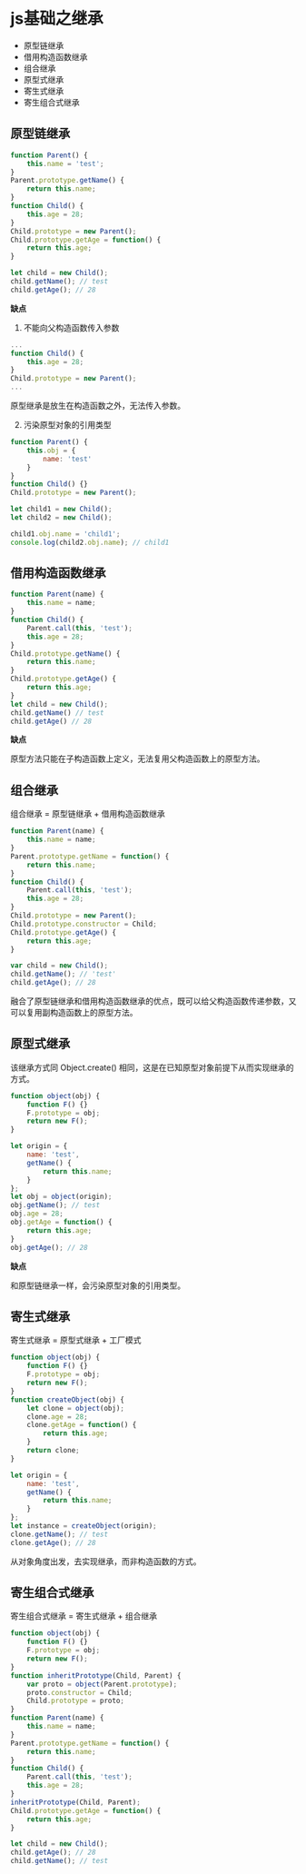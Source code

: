 # js基础之继承

+ 原型链继承
+ 借用构造函数继承
+ 组合继承
+ 原型式继承
+ 寄生式继承
+ 寄生组合式继承

## 原型链继承

```js
function Parent() {
    this.name = 'test';
}
Parent.prototype.getName() {
    return this.name;
}
function Child() {
    this.age = 28;
}
Child.prototype = new Parent();
Child.prototype.getAge = function() {
    return this.age;
}

let child = new Child();
child.getName(); // test
child.getAge(); // 28
```

**缺点**

1. 不能向父构造函数传入参数

```js
...
function Child() {
    this.age = 28;
}
Child.prototype = new Parent();
...
```
原型继承是放生在构造函数之外，无法传入参数。

2. 污染原型对象的引用类型

```js
function Parent() {
    this.obj = {
        name: 'test'
    }
}
function Child() {}
Child.prototype = new Parent();

let child1 = new Child();
let child2 = new Child();

child1.obj.name = 'child1';
console.log(child2.obj.name); // child1
```

## 借用构造函数继承

```js
function Parent(name) {
    this.name = name;
}
function Child() {
    Parent.call(this, 'test');
    this.age = 28; 
}
Child.prototype.getName() {
    return this.name;
}
Child.prototype.getAge() {
    return this.age;
}
let child = new Child();
child.getName() // test
child.getAge() // 28
```

**缺点**

原型方法只能在子构造函数上定义，无法复用父构造函数上的原型方法。

## 组合继承

组合继承 = 原型链继承 + 借用构造函数继承

```js
function Parent(name) {
    this.name = name;
}
Parent.prototype.getName = function() {
    return this.name;
}
function Child() {
    Parent.call(this, 'test');
    this.age = 28;
}
Child.prototype = new Parent();
Child.prototype.constructor = Child;
Child.prototype.getAge() {
    return this.age;
}

var child = new Child();
child.getName(); // 'test'
child.getAge(); // 28
```

融合了原型链继承和借用构造函数继承的优点，既可以给父构造函数传递参数，又可以复用副构造函数上的原型方法。

## 原型式继承

该继承方式同 Object.create() 相同，这是在已知原型对象前提下从而实现继承的方式。

```js
function object(obj) {
    function F() {}
    F.prototype = obj;
    return new F();
}

let origin = {
    name: 'test',
    getName() {
        return this.name;
    }
};
let obj = object(origin);
obj.getName(); // test
obj.age = 28;
obj.getAge = function() {
    return this.age;
}
obj.getAge(); // 28
```

**缺点**

和原型链继承一样，会污染原型对象的引用类型。

## 寄生式继承

寄生式继承 = 原型式继承 + 工厂模式

```js
function object(obj) {
    function F() {}
    F.prototype = obj;
    return new F();
}
function createObject(obj) {
    let clone = object(obj);
    clone.age = 28;
    clone.getAge = function() {
        return this.age;
    }
    return clone;
}

let origin = {
    name: 'test',
    getName() {
        return this.name;
    }
};
let instance = createObject(origin);
clone.getName(); // test
clone.getAge(); // 28
```

从对象角度出发，去实现继承，而非构造函数的方式。

## 寄生组合式继承

寄生组合式继承 = 寄生式继承 + 组合继承

```js
function object(obj) {
    function F() {}
    F.prototype = obj;
    return new F();
}
function inheritPrototype(Child, Parent) {
    var proto = object(Parent.prototype);
    proto.constructor = Child;
    Child.prototype = proto;
}
function Parent(name) {
    this.name = name;
}
Parent.prototype.getName = function() {
    return this.name;
}
function Child() {
    Parent.call(this, 'test');
    this.age = 28;
}
inheritPrototype(Child, Parent);
Child.prototype.getAge = function() {
    return this.age;
}

let child = new Child();
child.getAge(); // 28
child.getName(); // test
```